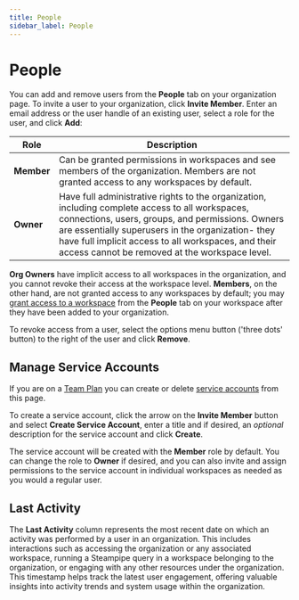 ```yaml
---
title: People
sidebar_label: People
---
```


# People

You can add and remove users from the **People** tab on your organization page.
To invite a user to your organization, click **Invite Member**. Enter an email
address or the user handle of an existing user, select a role for the user,
and click **Add**:

| Role       | Description 
| ---------- | --------------------------------------------------------------------------------
| **Member** | Can be granted permissions in workspaces and see members of the organization. Members are not granted access to any workspaces by default.
| **Owner** | Have full administrative rights to the organization, including complete access to all workspaces, connections, users, groups, and permissions. Owners are essentially superusers in the organization- they have full implicit access to all workspaces, and their access cannot be removed at the workspace level.


**Org Owners** have implicit access to all workspaces in the organization, and you cannot revoke their access at the workspace level.  **Members**, on the other hand, are not granted access to any workspaces by default; you may [grant access to a workspace](/pipes/docs/workspaces/people) from the **People** tab on your workspace after they have been added to your organization.

To revoke access from a user, select the options menu button ('three dots' button) to the
right of the user and click **Remove**. 

## Manage Service Accounts

If you are on a [Team Plan](/pipes/docs/accounts/org#team-plan) you can create or delete [service accounts](/pipes/docs/accounts/service) from this page.

To create a service account, click the arrow on the **Invite Member** button and select **Create Service Account**, enter a title and if desired, an _optional_ description for the service account and click **Create**.  

The service account will be created with the **Member** role by default.  You can change the role to **Owner** if desired, and you can also invite and assign permissions to the service account in individual workspaces as needed as you would a regular user.

## Last Activity

The **Last Activity** column represents the most recent date on which an activity was performed by a user in an organization. This includes interactions such as accessing the organization or any associated workspace, running a Steampipe query in a workspace belonging to the organization, or engaging with any other resources under the organization. This timestamp helps track the latest user engagement, offering valuable insights into activity trends and system usage within the organization.